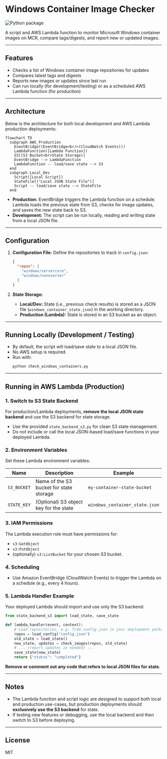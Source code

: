 # Windows Container Image Checker

![Python package](https://github.com/EmmanuelTsouris/windows-container-tracker/actions/workflows/python-tests.yml/badge.svg)

A script and AWS Lambda function to monitor Microsoft Windows container images on MCR, compare tags/digests, and report new or updated images.

---

## Features

- Checks a list of Windows container image repositories for updates
- Compares latest tags and digests
- Reports new images or updates since last run
- Can run locally (for development/testing) or as a scheduled AWS Lambda function (for production)

---

## Architecture

Below is the architecture for both local development and AWS Lambda production deployments:

```mermaid
flowchart TD
  subgraph AWS_Production
    EventBridge((EventBridge<br/>(CloudWatch Events)))
    LambdaFunction([Lambda Function])
    S3[(S3 Bucket<br>State Storage)]
    EventBridge --> LambdaFunction
    LambdaFunction -- load/save state --> S3
  end
  subgraph Local_Dev
    Script([Local Script])
    StateFile[("Local JSON State File")]
    Script -- load/save state --> StateFile
  end
```

- **Production:**
  EventBridge triggers the Lambda function on a schedule. Lambda loads the previous state from S3, checks for image updates, and saves the new state back to S3.
- **Development:**
  The script can be run locally, reading and writing state from a local JSON file.

---

## Configuration

1. **Configuration File:**
   Define the repositories to track in `config.json`:

   ```json
   {
     "repos": [
       "windows/servercore",
       "windows/nanoserver"
     ]
   }
   ```

2. **State Storage:**
   - **Local/Dev:** State (i.e., previous check results) is stored as a JSON file (`windows_container_state.json`) in the working directory.
   - **Production (Lambda):** State is stored in an S3 bucket as an object.

---

## Running Locally (Development / Testing)

- By default, the script will load/save state to a local JSON file.
- No AWS setup is required.
- Run with:
  ```sh
  python check_windows_containers.py
  ```

---

## Running in AWS Lambda (Production)

### 1. **Switch to S3 State Backend**

For production/Lambda deployments, **remove the local JSON state backend** and use the S3 backend for state storage.

- Use the provided `state_backend_s3.py` for clean S3 state management.
- Do not include or call the local JSON-based load/save functions in your deployed Lambda.

### 2. **Environment Variables**

Set these Lambda environment variables:

| Name         | Description                               | Example                        |
|--------------|-------------------------------------------|--------------------------------|
| `S3_BUCKET`  | Name of the S3 bucket for state storage   | `my-container-state-bucket`    |
| `STATE_KEY`  | (Optional) S3 object key for the state    | `windows_container_state.json` |

### 3. **IAM Permissions**

The Lambda execution role must have permissions for:
- `s3:GetObject`
- `s3:PutObject`
- (optionally) `s3:ListBucket`
for your chosen S3 bucket.

### 4. **Scheduling**

- Use Amazon EventBridge (CloudWatch Events) to trigger the Lambda on a schedule (e.g., every 4 hours).

### 5. **Lambda Handler Example**

Your deployed Lambda should import and use only the S3 backend:
```python
from state_backend_s3 import load_state, save_state

def lambda_handler(event, context):
    # Load repositories, e.g. from config.json in your deployment package or another source
    repos = load_config("config.json")
    old_state = load_state()
    new_state, updates = check_images(repos, old_state)
    # ... (report updates as needed) ...
    save_state(new_state)
    return {"status": "completed"}
```
**Remove or comment out any code that refers to local JSON files for state.**

---

## Notes

- The Lambda function and script logic are designed to support both local and production use-cases, but production deployments should **exclusively use the S3 backend** for state.
- If testing new features or debugging, use the local backend and then switch to S3 before deploying.

---

## License

MIT
